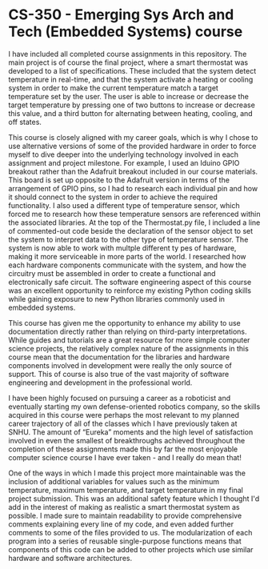 # CS-350 - Emerging Sys Arch and Tech (Embedded Systems) course


I have included all completed course assignments in this repository.  The main project is of course the final project, where a smart thermostat was developed to a list of specifications.  These included that the system detect temperature in real-time, and that the system activate a heating or cooling system in order to make the current temperature match a target temperature set by the user.  The user is able to increase or decrease the target temperature by pressing one of two buttons to increase or decrease this value, and a third button for alternating between heating, cooling, and off states.  



This course is closely aligned with my career goals, which is why I chose to use alternative versions of some of the provided hardware in order to force myself to dive deeper into the underlying technology involved in each assignment and project milestone.  For example, I used an Iduino GPIO breakout rather than the Adafruit breakout included in our course materials.  This board is set up opposite to the Adafruit version in terms of the arrangement of GPIO pins, so I had to research each individual pin and how it should connect to the system in order to achieve the required functionality.  I also used a different type of temperature sensor, which forced me to research how these temperature sensors are referenced within the associated libraries.  At the top of the Thermostat.py file, I included a line of commented-out code beside the declaration of the sensor object to set the system to interpret data to the other type of temperature sensor.  The system is now able to work with multple different ty pes of hardware, making it more serviceable in more parts of the world.  I researched how each hardware components communicate with the system, and how the circuitry must be assembled in order to create a functional and electronically safe circuit.  The software engineering aspect of this course was an excellent opportunity to reinforce my existing Python coding skills while gaining exposure to new Python libraries commonly used in embedded systems.  



This course has given me the opportunity to enhance my ability to use documentation directly rather than relying on third-party interpretations.  While guides and tutorials are a great resource for more simple computer science projects, the relatively complex nature of the assignments in this course mean that the documentation for the libraries and hardware components involved in development were really the only source of support.  This of course is also true of the vast majority of software engineering and  development in the professional world.



I have been highly focused on pursuing a career as a roboticist and eventually starting my own defense-oriented robotics company, so the skills acquired in this course were perhaps the most relevant to my planned career trajectory of all of the classes which I have previously taken at SNHU.  The amount of “Eureka” moments and the high level of satisfaction involved in even the smallest of breakthroughs achieved throughout the completion of these assignments made this by far the most enjoyable computer science course I have ever taken - and I really do mean that!   



One of the ways in which I made this project more maintainable was the inclusion of additional variables for values such as the minimum temperature, maximum temperature, and target temperature in my final project submission.  This was an additional safety feature which I thought I'd add in the interest of making as realistic a smart thermostat system as possible.  I made sure to maintain readability to provide comprehensive comments explaining every line of my code, and even added further comments to some of the files provided to us.  The modularization of each program into a series of reusable single-purpose functions means that components of this code can be added to other projects which use similar hardware and software architectures.
 
